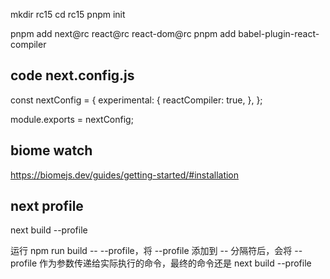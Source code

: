 mkdir rc15
cd rc15
pnpm init 

pnpm add next@rc react@rc react-dom@rc
pnpm add babel-plugin-react-compiler

## code next.config.js
const nextConfig = {
  experimental: {
    reactCompiler: true,
  },
};
 
module.exports = nextConfig;



## biome watch

https://biomejs.dev/guides/getting-started/#installation



## next profile
next build --profile


运行 npm run build -- --profile，将 --profile 添加到 -- 分隔符后，会将 --profile 作为参数传递给实际执行的命令，最终的命令还是 next build --profile

